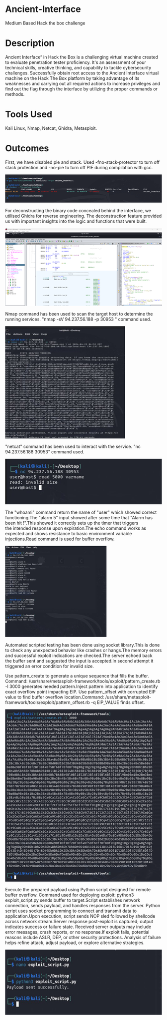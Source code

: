 # Ancient-Interface
Medium Based Hack the box challenge
# Description
Ancient Interface“ in Hack the Box is a challenging virtual machine created to evaluate penetration tester proficiency. It's an assessment of your technical skills, creative thinking, and capability to tackle cybersecurity challenges. Successfully obtain root access to the Ancient Interface virtual machine on the Hack The Box platform by taking advantage of its weaknesses and carrying out all required actions to increase privileges and find out the flag through the interface by utilizing the proper commands or methods.
# Tools Used
Kali Linux,
 Nmap,
 Netcat,
 Ghidra,
 Metasploit.
# Outcomes
First, we have disabled pie and stack. Used -fno-stack-protector to turn off stack protection and -no-pie to turn off PIE during compilation with gcc.

![img](disable.png)

For deconstructing the binary code concealed behind the interface, we utilised Ghidra for reverse engineering. The deconstruction
feature provided us with important insights into the logic and functions that were built.

![img](Ghidra.png)

Nmap command has been used to scan the target host to determine the running services.
"nmap -sV 94.237.56.188 -p 30953 " command used.

![img](nmap.png)

"netcat" command has been used to interact with the service.
"nc 94.237.56.188 30953" command used.

![img](netcat.png)

The "whoami" command return the name of "user" which showed correct functioning.The "alarm 5" input showed after some time that "Alarm has been hit !".This showed it correctly sets up the timer that triggers the intended response upon expiration.The echo command works as expected and shows resistance to basic environment variable injections.Read command is used for buffer overflow.

![img](netcat1.png)

Automated scripted testing has been done using socket library.This is done to check any unexpected behavior like crashes or hangs.The memory errors and successful exploit indications are checked.The server echoed back the buffer sent and suggested the input is accepted.In second attempt it triggered an error condition for invalid size.

Use pattern_create to generate a unique sequence that fills the buffer. Command: /usr/share/metasploit-framework/tools/exploit/pattern_create.rb -l 3000 generates needed pattern.Inject pattern into application to identify exact overflow point impacting EIP.
Use pattern_offset with corrupted EIP value to find buffer overflow location.Command: /usr/share/metasploit-framework/tools/exploit/pattern_offset.rb -q EIP_VALUE finds offset.

![img](metasploit.png)

Execute the prepared payload using Python script designed for remote buffer overflow. Command used for deploying exploit: python3 exploit_script.py sends buffer to target.Script establishes network connection, sends payload, and handles responses from the server. Python script uses socket programming to connect and transmit data to application.Upon execution, script sends NOP sled followed by shellcode across network stream.Server response post-exploit is captured; output indicates success or failure state. Received server outputs may include error messages, crash reports, or no response.If exploit fails, potential reasons include ASLR, DEP, or other security protections. Analysis of failure helps refine attack, adjust payload, or explore alternative strategies.

![img](payload.png)
